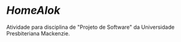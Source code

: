 # *HomeAlok*
Atividade para disciplina de "Projeto de Software" da Universidade Presbiteriana Mackenzie. 
